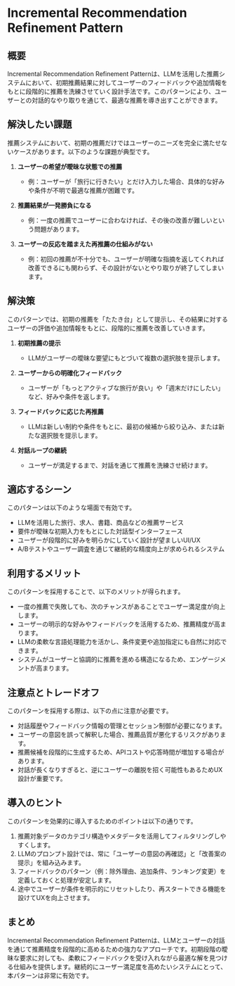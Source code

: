 # Incremental Recommendation Refinement Pattern

## 概要
Incremental Recommendation Refinement Patternは、LLMを活用した推薦システムにおいて、初期推薦結果に対してユーザーのフィードバックや追加情報をもとに段階的に推薦を洗練させていく設計手法です。このパターンにより、ユーザーとの対話的なやり取りを通じて、最適な推薦を導き出すことができます。

## 解決したい課題
推薦システムにおいて、初期の推薦だけではユーザーのニーズを完全に満たせないケースがあります。以下のような課題が典型です。

1. **ユーザーの希望が曖昧な状態での推薦**
   - 例：ユーザーが「旅行に行きたい」とだけ入力した場合、具体的な好みや条件が不明で最適な推薦が困難です。

2. **推薦結果が一発勝負になる**
   - 例：一度の推薦でユーザーに合わなければ、その後の改善が難しいという問題があります。

3. **ユーザーの反応を踏まえた再推薦の仕組みがない**
   - 例：初回の推薦が不十分でも、ユーザーが明確な指摘を返してくれれば改善できるにも関わらず、その設計がないとやり取りが終了してしまいます。

## 解決策
このパターンでは、初期の推薦を「たたき台」として提示し、その結果に対するユーザーの評価や追加情報をもとに、段階的に推薦を改善していきます。

1. **初期推薦の提示**
   - LLMがユーザーの曖昧な要望にもとづいて複数の選択肢を提示します。

2. **ユーザーからの明確化フィードバック**
   - ユーザーが「もっとアクティブな旅行が良い」や「週末だけにしたい」など、好みや条件を返します。

3. **フィードバックに応じた再推薦**
   - LLMは新しい制約や条件をもとに、最初の候補から絞り込み、または新たな選択肢を提示します。

4. **対話ループの継続**
   - ユーザーが満足するまで、対話を通じて推薦を洗練させ続けます。

## 適応するシーン
このパターンは以下のような場面で有効です。

- LLMを活用した旅行、求人、書籍、商品などの推薦サービス
- 要件が曖昧な初期入力をもとにした対話型インターフェース
- ユーザーが段階的に好みを明らかにしていく設計が望ましいUI/UX
- A/Bテストやユーザー調査を通じて継続的な精度向上が求められるシステム

## 利用するメリット
このパターンを採用することで、以下のメリットが得られます。

- 一度の推薦で失敗しても、次のチャンスがあることでユーザー満足度が向上します。
- ユーザーの明示的な好みやフィードバックを活用するため、推薦精度が高まります。
- LLMの柔軟な言語処理能力を活かし、条件変更や追加指定にも自然に対応できます。
- システムがユーザーと協調的に推薦を進める構造になるため、エンゲージメントが高まります。

## 注意点とトレードオフ
このパターンを採用する際は、以下の点に注意が必要です。

- 対話履歴やフィードバック情報の管理とセッション制御が必要になります。
- ユーザーの意図を誤って解釈した場合、推薦品質が悪化するリスクがあります。
- 推薦候補を段階的に生成するため、APIコストや応答時間が増加する場合があります。
- 対話が長くなりすぎると、逆にユーザーの離脱を招く可能性もあるためUX設計が重要です。

## 導入のヒント
このパターンを効果的に導入するためのポイントは以下の通りです。

1. 推薦対象データのカテゴリ構造やメタデータを活用してフィルタリングしやすくします。
2. LLMのプロンプト設計では、常に「ユーザーの意図の再確認」と「改善案の提示」を組み込みます。
3. フィードバックのパターン（例：除外理由、追加条件、ランキング変更）を定義しておくと処理が安定します。
4. 途中でユーザーが条件を明示的にリセットしたり、再スタートできる機能を設けてUXを向上させます。

## まとめ
Incremental Recommendation Refinement Patternは、LLMとユーザーの対話を通じて推薦精度を段階的に高めるための強力なアプローチです。初期段階の曖昧な要求に対しても、柔軟にフィードバックを受け入れながら最適な解を見つける仕組みを提供します。継続的にユーザー満足度を高めたいシステムにとって、本パターンは非常に有効です。